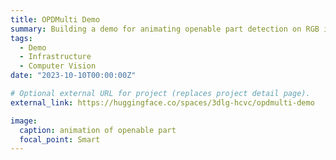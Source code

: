 ```yaml
---
title: OPDMulti Demo
summary: Building a demo for animating openable part detection on RGB images
tags:
  - Demo
  - Infrastructure
  - Computer Vision
date: "2023-10-10T00:00:00Z"

# Optional external URL for project (replaces project detail page).
external_link: https://huggingface.co/spaces/3dlg-hcvc/opdmulti-demo

image:
  caption: animation of openable part
  focal_point: Smart
---
```

